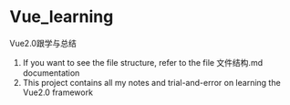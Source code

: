 # Vue_learning
Vue2.0跟学与总结

1. If you want to see the file structure, refer to the file 文件结构.md documentation
2. This project contains all my notes and trial-and-error on learning the Vue2.0 framework

